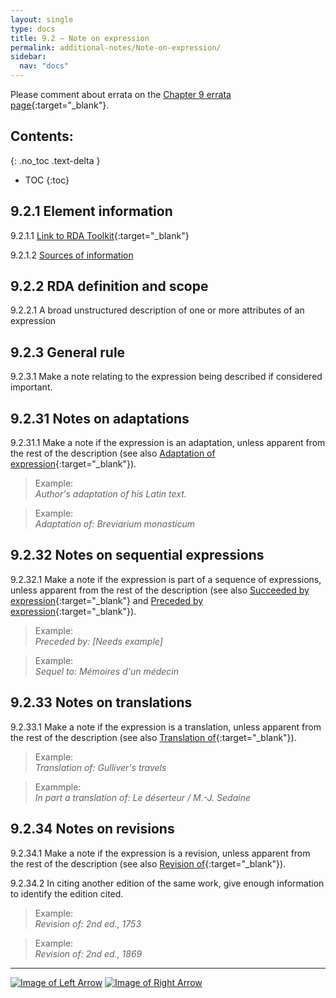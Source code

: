 ```yaml
---
layout: single
type: docs
title: 9.2 — Note on expression
permalink: additional-notes/Note-on-expression/
sidebar:
  nav: "docs"
---
```


Please comment about errata on the [Chapter 9 errata page](https://docs.google.com/document/d/1O-4HOsrSwNPkw28P9J9SWmJv0cwGZ0DGGSfXrEWaaO0/edit#bookmark=id.y5wzy7bctdi9){:target="_blank"}.

## Contents:
{: .no_toc .text-delta }

- TOC
{:toc}

## 9.2.1 Element information

<a name="9.2.1.1">9.2.1.1</a> [Link to RDA Toolkit](https://beta.rdatoolkit.org/Content/Index?externalId=en-US_ala-9bcdee0a-0051-3aff-bb30-fdce5aa37216){:target="_blank"}

<a name="9.2.1.2">9.2.1.2</a> [Sources of information](/DCRMR/additional-notes/#9011-sources-of-information)

## 9.2.2 RDA definition and scope

<a name="9.2.2.1">9.2.2.1</a> A broad unstructured description of one or more attributes of an expression 

## 9.2.3 General rule

<a name="9.2.3.1">9.2.3.1</a> Make a note relating to the expression being described if considered important.

## 9.2.31 Notes on adaptations

<a name="9.2.31.1">9.2.31.1</a> Make a note if the expression is an adaptation, unless apparent from the rest of the description (see also [Adaptation of expression](https://beta.rdatoolkit.org/Content/Index?externalId=en-US_ala-ad1fcd50-7a30-338a-83cf-a9e27843e99a){:target="_blank"}).

>Example:  
><CITE>Author's adaptation of his Latin text.</CITE>

>Example:  
><CITE>Adaptation of: Breviarium monasticum</CITE>

## 9.2.32 Notes on sequential expressions

<a name="9.2.32.1">9.2.32.1</a> Make a note if the expression is part of a sequence of expressions, unless apparent from the rest of the description (see also [Succeeded by expression](https://beta.rdatoolkit.org/Content/Index?externalId=en-US_ala-39372338-43ee-3168-a4e3-c695a37c63dc){:target="_blank"} and [Preceded by expression](https://beta.rdatoolkit.org/Content/Index?externalId=en-US_ala-03ef2a9c-ee7e-3320-a20d-f884467f3eee){:target="_blank"}).

>Example:  
><CITE>Preceded by: [Needs example]</CITE>

>Example:  
><CITE>Sequel to:  Mémoires d'un médecin</CITE>

## 9.2.33 Notes on translations

<a name="9.2.33.1">9.2.33.1</a> Make a note if the expression is a translation, unless apparent from the rest of the description (see also [Translation of](https://beta.rdatoolkit.org/Content/Index?externalId=en-US_ala-4fba5f0f-ee39-3849-9cd0-a4b432e3201b){:target="_blank"}).

>Example:  
><CITE>Translation of: Gulliver's travels</CITE>

>Exammple:  
><CITE>In part a translation of: Le déserteur / M.-J. Sedaine</CITE>

## 9.2.34 Notes on revisions

<a name="9.2.34.1">9.2.34.1</a> Make a note if the expression is a revision, unless apparent from the rest of the description (see also [Revision of](https://beta.rdatoolkit.org/Content/Index?externalId=en-US_ala-d06a170d-e9c7-33cf-831e-a391ea0a8efc){:target="_blank"}).  

<a name="9.2.34.2">9.2.34.2</a> In citing another edition of the same work, give enough information to identify the edition cited.

>Example:  
><CITE>Revision of: 2nd ed., 1753</CITE>

>Example:  
><CITE>Revision of: 2nd ed., 1869</CITE>

---

[![Image of Left Arrow](https://rbms-bsc.github.io/DCRMR/assets/pictures/navigation/Arrow_Left.png "9.123 — Year degree granted")](/DCRMR/additional-notes/Year-degree-granted/) [![Image of Right Arrow](https://rbms-bsc.github.io/DCRMR/assets/pictures/navigation/Arrow_Right.png "9.23 — Language of expression")](/DCRMR/additional-notes/Language-of-expression/)
